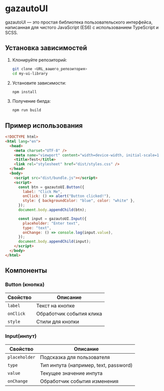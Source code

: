 # gazautoUI

gazautoUI — это простая библиотека пользовательского интерфейса, написанная для чистого JavaScript (ES6) с использованием TypeScript и SCSS.

## Установка зависимостей

1. Клонируйте репозиторий:

   ```bash
   git clone <URL_вашего_репозитория>
   cd my-ui-library

   ```

2. Установите зависимости:
   ```bash
   npm install
   ```
3. Получение билда:
   ```bash
   npm run build
   ```

## Пример использования

```html
<!DOCTYPE html>
<html lang="en">
  <head>
    <meta charset="UTF-8" />
    <meta name="viewport" content="width=device-width, initial-scale=1.0" />
    <title>Test</title>
    <link rel="stylesheet" href="dist/styles.css" />
  </head>
  <body>
    <script src="dist/bundle.js"></script>
    <script>
      const btn = gazautoUI.Button({
        label: "Click Me",
        onClick: () => alert("Button clicked!"),
        style: { backgroundColor: "blue", color: "white" },
      });
      document.body.appendChild(btn);

      const input = gazautoUI.Input({
        placeholder: "Enter text",
        type: "text",
        onChange: () => console.log(input.value),
      });
      document.body.appendChild(input);
    </script>
  </body>
</html>
```

## Компоненты

### Button (кнопка)

| Свойство  | Описание                 |
| --------- | ------------------------ |
| `label`   | Текст на кнопке          |
| `onClick` | Обработчик события клика |
| `style`   | Стили для кнопки         |

### Input(инпут)

| Свойство      | Описание                              |
| ------------- | ------------------------------------- |
| `placeholder` | Подсказка для пользователя            |
| `type`        | Тип инпута (например, text, password) |
| `value`       | Текущее значение инпута               |
| `onChange`    | Обработчик события изменения          |

